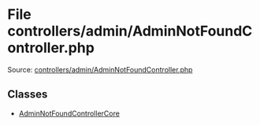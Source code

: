 File controllers/admin/AdminNotFoundController.php
=========
Source: [controllers/admin/AdminNotFoundController.php](https://github.com/PrestaShop/PrestaShop/blob/1.6.1.1/controllers/admin/AdminNotFoundController.php)


Classes
-------

* [AdminNotFoundControllerCore](class.AdminNotFoundControllerCore.md)

